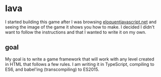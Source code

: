 # lava

I started building this game after I was browsing
[eloquentjavascript.net](http://eloquentjavascript.net/) and seeing the image of the game it
shows you how to make. I decided I didn't want to follow the instructions and that I wanted to
write it on my own.

## goal

My goal is to write a game framework that will work with any level created in HTML that follows
a few rules. I am writing it in TypeScript, compiling to ES6, and babel'ing
(transcompiling) to ES2015.

